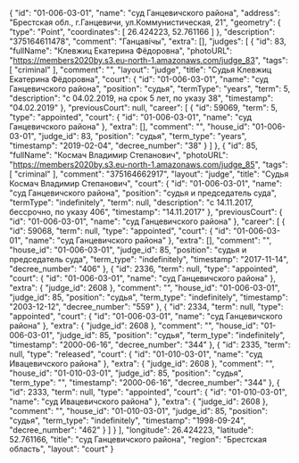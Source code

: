 {
    "id": "01-006-03-01",
    "name": "суд Ганцевичского района",
    "address": "Брестская обл., г.Ганцевичи, ул.Коммунистическая, 21",
    "geometry": {
        "type": "Point",
        "coordinates": [
            26.424223,
            52.761166
        ]
    },
    "description": "375164611478",
    "comment": "Ганцавічы",
    "extra": [],
    "judges": [
        {
            "id": 83,
            "fullName": "Клевжиц Екатерина Фёдоровна",
            "photoURL": "https://members2020by.s3.eu-north-1.amazonaws.com/judge_83",
            "tags": [
                "criminal"
            ],
            "comment": "",
            "layout": "judge",
            "title": "Судья Клевжиц Екатерина Фёдоровна",
            "court": {
                "id": "01-006-03-01",
                "name": "суд Ганцевичского района",
                "position": "судья",
                "termType": "years",
                "term": 5,
                "description": "c 04.02.2019, на срок 5 лет, по указу 38",
                "timestamp": "04.02.2019"
            },
            "previousCourt": null,
            "career": [
                {
                    "id": 59069,
                    "term": 5,
                    "type": "appointed",
                    "court": {
                        "id": "01-006-03-01",
                        "name": "суд Ганцевичского района"
                    },
                    "extra": [],
                    "comment": "",
                    "house_id": "01-006-03-01",
                    "judge_id": 83,
                    "position": "судья",
                    "term_type": "years",
                    "timestamp": "2019-02-04",
                    "decree_number": "38"
                }
            ]
        },
        {
            "id": 85,
            "fullName": "Космач Владимир Степанович",
            "photoURL": "https://members2020by.s3.eu-north-1.amazonaws.com/judge_85",
            "tags": [
                "criminal"
            ],
            "comment": "375164662917",
            "layout": "judge",
            "title": "Судья Космач Владимир Степанович",
            "court": {
                "id": "01-006-03-01",
                "name": "суд Ганцевичского района",
                "position": "судья и председатель суда",
                "termType": "indefinitely",
                "term": null,
                "description": "c 14.11.2017, бессрочно, по указу 406",
                "timestamp": "14.11.2017"
            },
            "previousCourt": {
                "id": "01-006-03-01",
                "name": "суд Ганцевичского района"
            },
            "career": [
                {
                    "id": 59068,
                    "term": null,
                    "type": "appointed",
                    "court": {
                        "id": "01-006-03-01",
                        "name": "суд Ганцевичского района"
                    },
                    "extra": [],
                    "comment": "",
                    "house_id": "01-006-03-01",
                    "judge_id": 85,
                    "position": "судья и председатель суда",
                    "term_type": "indefinitely",
                    "timestamp": "2017-11-14",
                    "decree_number": "406"
                },
                {
                    "id": 2336,
                    "term": null,
                    "type": "appointed",
                    "court": {
                        "id": "01-006-03-01",
                        "name": "суд Ганцевичского района"
                    },
                    "extra": {
                        "judge_id": 2608
                    },
                    "comment": "",
                    "house_id": "01-006-03-01",
                    "judge_id": 85,
                    "position": "судья",
                    "term_type": "indefinitely",
                    "timestamp": "2003-12-12",
                    "decree_number": "559"
                },
                {
                    "id": 2334,
                    "term": null,
                    "type": "appointed",
                    "court": {
                        "id": "01-006-03-01",
                        "name": "суд Ганцевичского района"
                    },
                    "extra": {
                        "judge_id": 2608
                    },
                    "comment": "",
                    "house_id": "01-006-03-01",
                    "judge_id": 85,
                    "position": "судья",
                    "term_type": "indefinitely",
                    "timestamp": "2000-06-16",
                    "decree_number": "344"
                },
                {
                    "id": 2335,
                    "term": null,
                    "type": "released",
                    "court": {
                        "id": "01-010-03-01",
                        "name": "суд Ивацевичского района"
                    },
                    "extra": {
                        "judge_id": 2608
                    },
                    "comment": "",
                    "house_id": "01-010-03-01",
                    "judge_id": 85,
                    "position": "судья",
                    "term_type": "",
                    "timestamp": "2000-06-16",
                    "decree_number": "344"
                },
                {
                    "id": 2333,
                    "term": null,
                    "type": "appointed",
                    "court": {
                        "id": "01-010-03-01",
                        "name": "суд Ивацевичского района"
                    },
                    "extra": {
                        "judge_id": 2608
                    },
                    "comment": "",
                    "house_id": "01-010-03-01",
                    "judge_id": 85,
                    "position": "судья",
                    "term_type": "indefinitely",
                    "timestamp": "1998-09-24",
                    "decree_number": "462"
                }
            ]
        }
    ],
    "longitude": 26.424223,
    "latitude": 52.761166,
    "title": "суд Ганцевичского района",
    "region": "Брестская область",
    "layout": "court"
}

